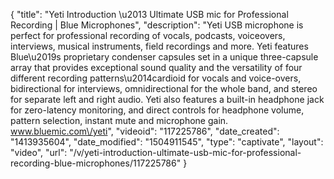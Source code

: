 {
    "title": "Yeti Introduction \u2013 Ultimate USB mic for Professional Recording | Blue Microphones",
    "description": "Yeti USB microphone is perfect for professional recording of vocals, podcasts, voiceovers, interviews, musical instruments, field recordings and more. Yeti features Blue\u2019s proprietary condenser capsules set in a unique three-capsule array that provides exceptional sound quality and the versatility of four different recording patterns\u2014cardioid for vocals and voice-overs, bidirectional for interviews, omnidirectional for the whole band, and stereo for separate left and right audio. Yeti also features a built-in headphone jack for zero-latency monitoring, and direct controls for headphone volume, pattern selection, instant mute and microphone gain. www.bluemic.com\/yeti",
    "videoid": "117225786",
    "date_created": "1413935604",
    "date_modified": "1504911545",
    "type": "captivate",
    "layout": "video",
    "url": "\/v\/yeti-introduction-ultimate-usb-mic-for-professional-recording-blue-microphones\/117225786"
}